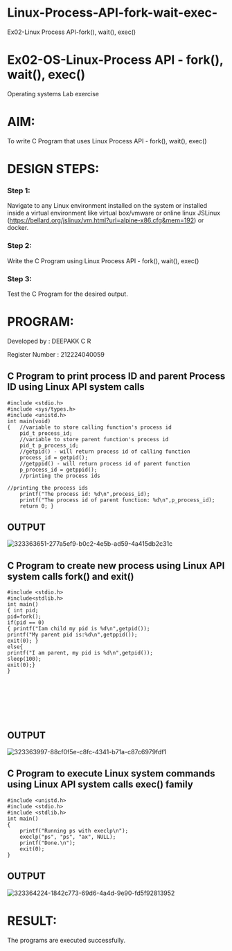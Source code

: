 # Linux-Process-API-fork-wait-exec-
Ex02-Linux Process API-fork(), wait(), exec()
# Ex02-OS-Linux-Process API - fork(), wait(), exec()
Operating systems Lab exercise


# AIM:
To write C Program that uses Linux Process API - fork(), wait(), exec()

# DESIGN STEPS:

### Step 1:

Navigate to any Linux environment installed on the system or installed inside a virtual environment like virtual box/vmware or online linux JSLinux (https://bellard.org/jslinux/vm.html?url=alpine-x86.cfg&mem=192) or docker.

### Step 2:

Write the C Program using Linux Process API - fork(), wait(), exec() 

### Step 3:

Test the C Program for the desired output. 

# PROGRAM:

Developed by : DEEPAKK C R

Register Number : 212224040059

## C Program to print process ID and parent Process ID using Linux API system calls
~~~
#include <stdio.h>
#include <sys/types.h>
#include <unistd.h>
int main(void)
{	//variable to store calling function's process id
	pid_t process_id;
	//variable to store parent function's process id
	pid_t p_process_id;
	//getpid() - will return process id of calling function
	process_id = getpid();
	//getppid() - will return process id of parent function
	p_process_id = getppid();
	//printing the process ids

//printing the process ids
	printf("The process id: %d\n",process_id);
	printf("The process id of parent function: %d\n",p_process_id);
	return 0; }
~~~

## OUTPUT
![323363651-277a5ef9-b0c2-4e5b-ad59-4a415db2c31c](https://github.com/user-attachments/assets/6dffb9f6-4fb8-4202-ac89-89b35803df0f)


## C Program to create new process using Linux API system calls fork() and exit()
~~~
#include <stdio.h>
#include<stdlib.h>
int main()
{ int pid; 
pid=fork(); 
if(pid == 0) 
{ printf("Iam child my pid is %d\n",getpid()); 
printf("My parent pid is:%d\n",getppid()); 
exit(0); } 
else{ 
printf("I am parent, my pid is %d\n",getpid()); 
sleep(100); 
exit(0);} 
}
~~~

<br>
<br>
<br>
<br>
<br>


## OUTPUT
![323363997-88cf0f5e-c8fc-4341-b71a-c87c6979fdf1](https://github.com/user-attachments/assets/4fa7b882-4a81-4933-9f31-0d57535d10eb)


## C Program to execute Linux system commands using Linux API system calls exec() family
~~~
#include <unistd.h>
#include <stdio.h>
#include <stdlib.h>
int main()
{
	printf("Running ps with execlp\n");
	execlp("ps", "ps", "ax", NULL);
	printf("Done.\n");
	exit(0);
}
~~~

## OUTPUT
![323364224-1842c773-69d6-4a4d-9e90-fd5f92813952](https://github.com/user-attachments/assets/66153550-2e6b-42cd-b96b-b7579d2c43c2)


# RESULT:
The programs are executed successfully.
